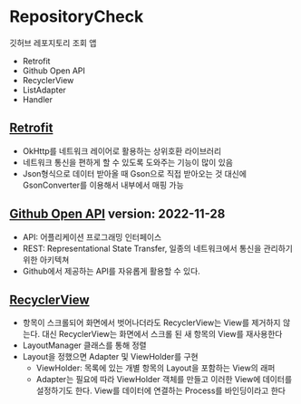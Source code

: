 # RepositoryCheck
깃허브 레포지토리 조회 앱
  - Retrofit
  - Github Open API
  - RecyclerView
  - ListAdapter
  - Handler

## [Retrofit](https://square.github.io/retrofit/)
  - OkHttp를 네트워크 레이어로 활용하는 상위호환 라이브러리
  - 네트워크 통신을 편하게 할 수 있도록 도와주는 기능이 많이 있음
  - Json형식으로 데이터 받아올 때 Gson으로 직접 받아오는 것 대신에 GsonConverter를 이용해서 내부에서 매핑 가능

## [Github Open API](https://docs.github.com/ko/rest?apiVersion=2022-11-28) version: 2022-11-28
  - API: 어플리케이션 프로그래밍 인터페이스
  - REST: Representational State Transfer, 일종의 네트워크에서 통신을 관리하기 위한 아키텍쳐
  - Github에서 제공하는 API를 자유롭게 활용할 수 있다.

## [RecyclerView](https://developer.android.com/guide/topics/ui/layout/recyclerview?hl=ko)
  - 항목이 스크롤되어 화면에서 벗어나더라도 RecyclerView는 View를 제거하지 않는다. 대신 RecyclerView는 화면에서 스크롤 된 새 항목의 View를 재사용한다
  - LayoutManager 클래스를 통해 정렬
  - Layout을 정했으면 Adapter 및 ViewHolder를 구현
      - ViewHolder: 목록에 있는 개별 항목의 Layout을 포함하는 View의 래퍼
      - Adapter는 필요에 따라 ViewHolder 객체를 만들고 이러한 View에 데이터를 설정하기도 한다. View를 데이터에 연결하는 Process를 바인딩이라고 한다
